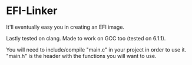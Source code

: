 # EFI-Linker
It'll eventually easy you in creating an EFI image.

Lastly tested on clang. Made to work on GCC too (tested on 6.1.1).

You will need to include/compile "main.c" in your project in order to use it. "main.h" is the header with the functions
you will want to use.
